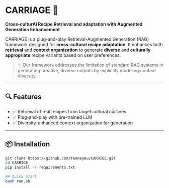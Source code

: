# CARRIAGE 🍜
**Cross-culturAl Recipe Retrieval and adaptatIon with Augmented Generation Enhancement**

CARRIAGE is a plug-and-play Retrieval-Augmented Generation (RAG) framework designed for **cross-cultural recipe adaptation**. It enhances both **retrieval** and **context organization** to generate **diverse** and **culturally appropriate** recipe variants based on user preferences.

> ✨ Our framework addresses the limitation of standard RAG systems in generating creative, diverse outputs by explicitly modeling context diversity.

---

## 🔍 Features

- ✅ Retrieval of real recipes from target cultural cuisines
- ✅ Plug-and-play with pre-trained LLM 
- ✅ Diversity-enhanced context organization for generation

---

## 📦 Installation

```bash
git clone https://github.com/TenneyHu/CARRIGE.git
cd CARRIGE
pip install -r requirements.txt

## Quick Start
bash run.sh
